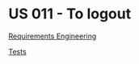 # US 011 - To logout 

[Requirements Engineering](01.requirements-engineering/readme.md)

[Tests](02.tests/readme.md)
 